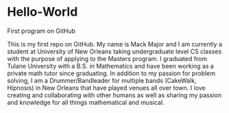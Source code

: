 # Hello-World
First program on GitHub

This is my first repo on GitHub. My name is Mack Major and I am currently a student at University of New Orleans taking undergraduate level CS classes with the purpose of applying to the Masters program. I graduated from Tulane University with a B.S. in Mathematics and have been working as a private math tutor since graduating. In addition to my passion for problem solving, I am a Drummer/Bandleader for multiple bands (CakeWalk, Hipnosis) in New Orleans that have played venues all over town. I love creating and collaborating with other humans as well as sharing my passion and knowledge for all things mathematical and musical.
